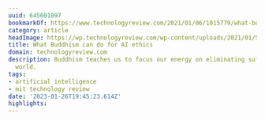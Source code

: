 ```yaml
---
uuid: 645601097
bookmarkOf: https://www.technologyreview.com/2021/01/06/1015779/what-buddhism-can-do-ai-ethics
category: article
headImage: https://wp.technologyreview.com/wp-content/uploads/2021/01/SA_celine-haeberly-DwpmtAo01fY-unsplash.jpeg?resize=1200,600
title: What Buddhism can do for AI ethics
domain: technologyreview.com
description: Buddhism teaches us to focus our energy on eliminating suffering in the
  world.
tags:
- artificial intelligence
- mit technology review
date: '2023-01-26T19:45:23.614Z'
highlights:
---
```



